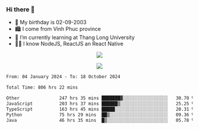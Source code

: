 ### Hi there 👋
- 🎂 My birthday is 02-09-2003
- 🏙️ I come from Vinh Phuc province
- 🌱 I’m currently learning at Thang Long University
- 🧑‍💻 I know NodeJS, ReactJS an React Native
<p align="center"><img src="https://github-readme-stats.vercel.app/api?username=tmquang0209&show_icons=true&theme=gradient"></p>
<p align="center"><img src="https://github-readme-stats.vercel.app/api/top-langs/?username=tmquang0209&hide=scss,css&langs_count=10"></p>
<!--START_SECTION:waka-->

```txt
From: 04 January 2024 - To: 18 October 2024

Total Time: 806 hrs 22 mins

Other               247 hrs 35 mins ███████▓░░░░░░░░░░░░░░░░░   30.70 %
JavaScript          203 hrs 37 mins ██████▒░░░░░░░░░░░░░░░░░░   25.25 %
TypeScript          163 hrs 45 mins █████░░░░░░░░░░░░░░░░░░░░   20.31 %
Python              75 hrs 29 mins  ██▒░░░░░░░░░░░░░░░░░░░░░░   09.36 %
Java                46 hrs 35 mins  █▒░░░░░░░░░░░░░░░░░░░░░░░   05.78 %
```

<!--END_SECTION:waka-->
